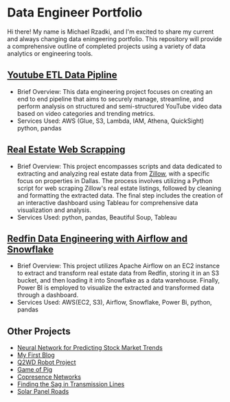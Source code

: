 # Data Engineer Portfolio
Hi there! My name is Michael Rzadki, and I'm excited to share my current and always changing data eningeering portfolio. This repository will provide a comprehensive outline of completed projects using a variety of data analytics or engineering tools.

## [Youtube ETL Data Pipline](https://github.com/MichaelRzadki/youtube-dataengineering-project/blob/master/README.md)
- Brief Overview: This data engineering project focuses on creating an end to end pipeline that aims to securely manage, streamline, and perform analysis on structured and semi-structured YouTube video data based on video categories and trending metrics.
- Services Used: AWS (Glue, S3, Lambda, IAM, Athena, QuickSight) python, pandas

## [Real Estate Web Scrapping](https://github.com/MichaelRzadki/zillow_web_scrapping/blob/master/README.md)
- Brief Overview: This project encompasses scripts and data dedicated to extracting and analyzing real estate data from [Zillow](https://www.zillow.com/dallas-tx/fsbo/), with a specific focus on properties in Dallas. The process involves utilizing a Python script for web scraping Zillow's real estate listings, followed by cleaning and formatting the extracted data. The final step includes the creation of an interactive dashboard using Tableau for comprehensive data visualization and analysis.
- Services Used: python, pandas, Beautiful Soup, Tableau

## [Redfin Data Engineering with Airflow and Snowflake](https://github.com/MichaelRzadki/redfin-airflow-snowflake/blob/main/README.md)
 - Brief Overview: This project utilizes Apache Airflow on an EC2 instance to extract and transform real estate data from Redfin, storing it in an S3 bucket, and then loading it into Snowflake as a data warehouse. Finally, Power BI is employed to visualize the extracted and transformed data through a dashboard.
 - Services Used: AWS(EC2, S3), Airflow, Snowflake, Power Bi, python, pandas

## Other Projects
 - [Neural Network for Predicting Stock Market Trends](https://github.com/MichaelRzadki/Neural-Network-for-Predicting-Stock-Market-Trends)
 - [My First Blog](https://github.com/MichaelRzadki/my-first-blog)
 - [Q2WD Robot Project](https://github.com/MichaelRzadki/Q2WD-Robot-Project)
 - [Game of Pig](https://github.com/MichaelRzadki/Game-of-Pig)
 - [Copresence Networks](https://github.com/MichaelRzadki/Copresence-Networks)
 - [Finding the Sag in Transmission Lines](https://github.com/MichaelRzadki/Finding-the-Sag-in-Transmission-Lines)
 - [Solar Panel Roads](https://github.com/MichaelRzadki/Solar-Panel-Roads)
